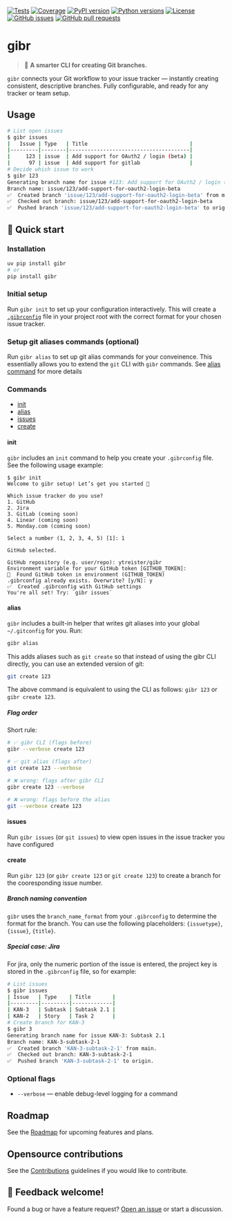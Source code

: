 [![Tests](https://github.com/ytreister/gibr/actions/workflows/test.yml/badge.svg)](https://github.com/ytreister/gibr/actions/workflows/test.yml)
[![Coverage](https://codecov.io/gh/ytreister/gibr/branch/main/graph/badge.svg)](https://codecov.io/gh/ytreister/gibr)
[![PyPI version](https://img.shields.io/pypi/v/gibr.svg)](https://pypi.org/project/gibr/)
[![Python versions](https://img.shields.io/pypi/pyversions/gibr.svg)](https://pypi.org/project/gibr/)
[![License](https://img.shields.io/github/license/ytreister/gibr.svg)](https://github.com/ytreister/gibr/blob/main/LICENSE)
[![GitHub issues](https://img.shields.io/github/issues/ytreister/gibr.svg)](https://github.com/ytreister/gibr/issues)
[![GitHub pull requests](https://img.shields.io/github/issues-pr/ytreister/gibr.svg)](https://github.com/ytreister/gibr/pulls)

# gibr
> 🧩 **A smarter CLI for creating Git branches.**

`gibr` connects your Git workflow to your issue tracker — instantly creating consistent, descriptive branches.
Fully configurable, and ready for any tracker or team setup.

## Usage
```bash
# List open issues
$ gibr issues
|   Issue | Type   | Title                                 |
|---------|--------|---------------------------------------|
|     123 | issue  | Add support for OAuth2 / login (beta) |
|      97 | issue  | Add support for gitlab                |
# Decide which issue to work
$ gibr 123
Generating branch name for issue #123: Add support for OAuth2 / login (beta)
Branch name: issue/123/add-support-for-oauth2-login-beta
✅  Created branch 'issue/123/add-support-for-oauth2-login-beta' from main.
✅  Checked out branch: issue/123/add-support-for-oauth2-login-beta
✅  Pushed branch 'issue/123/add-support-for-oauth2-login-beta' to origin.
```

## 🚀 Quick start
### Installation
```bash
uv pip install gibr
# or
pip install gibr
```
### Initial setup
Run `gibr init` to set up your configuration interactively. This will create a [`.gibrconfig`](#branch-naming-convention) file in your project root with the correct format for your chosen issue tracker.
### Setup git aliases commands (optional)
Run `gibr alias` to set up git alias commands for your conveinence. This essentially allows you to extend the `git` CLI with `gibr` commands. See [alias command](#alias) for more details

### Commands
- [init](#init)
- [alias](#alias)
- [issues](#issues)
- [create](#create)

#### init
`gibr` includes an `init` command to help you create your `.gibrconfig` file. See the following usage example:
```
$ gibr init
Welcome to gibr setup! Let’s get you started 🚀

Which issue tracker do you use?
1. GitHub
2. Jira
3. GitLab (coming soon)
4. Linear (coming soon)
5. Monday.com (coming soon)

Select a number (1, 2, 3, 4, 5) [1]: 1

GitHub selected.

GitHub repository (e.g. user/repo): ytreister/gibr
Environment variable for your GitHub token [GITHUB_TOKEN]:
🎉  Found GitHub token in environment (GITHUB_TOKEN)
.gibrconfig already exists. Overwrite? [y/N]: y
✅  Created .gibrconfig with GitHub settings
You're all set! Try: `gibr issues`
```

#### alias
`gibr` includes a built-in helper that writes git aliases into your global
`~/.gitconfig` for you. Run:

```bash
gibr alias
```

This adds aliases such as `git create` so that instead of using the gibr CLI directly, you can use an extended version of git:

```bash
git create 123
```

The above command is equivalent to using the CLI as follows: `gibr 123` or
`gibr create 123`.

##### Flag order

Short rule:

```bash
# ✅ gibr CLI (flags before)
gibr --verbose create 123

# ✅ git alias (flags after)
git create 123 --verbose

# ❌ wrong: flags after gibr CLI
gibr create 123 --verbose 

# ❌ wrong: flags before the alias
git --verbose create 123
```

#### issues
Run `gibr issues` (or `git issues`) to view open issues in the issue tracker you have configured
#### create
Run `gibr 123` (or `gibr create 123` or `git create 123`) to create a branch for the cooresponding issue number.
##### Branch naming convention
`gibr` uses the `branch_name_format` from your `.gibrconfig` to determine the format for the branch.
You can use the following placeholders: `{issuetype}`, `{issue}`, `{title}`.
##### Special case: Jira
For jira, only the numeric portion of the issue is entered, the project key is stored in the `.gibrconfig` file, so for example:
```bash
# List issues
$ gibr issues
| Issue   | Type    | Title       |
|---------|---------|-------------|
| KAN-3   | Subtask | Subtask 2.1 |
| KAN-2   | Story   | Task 2      |
# Create branch for KAN-3
$ gibr 3
Generating branch name for issue KAN-3: Subtask 2.1
Branch name: KAN-3-subtask-2-1
✅  Created branch 'KAN-3-subtask-2-1' from main.
✅  Checked out branch: KAN-3-subtask-2-1
✅  Pushed branch 'KAN-3-subtask-2-1' to origin.
```
### Optional flags
- `--verbose` — enable debug-level logging for a command

## Roadmap
See the [Roadmap](ROADMAP.md) for upcoming features and plans.

## Opensource contributions
See the [Contributions](CONTRIBUTIONS.md) guidelines if you would like to contribute.

## 💬 Feedback welcome!
Found a bug or have a feature request? [Open an issue](https://github.com/ytreister/gibr/issues) or start a discussion.
